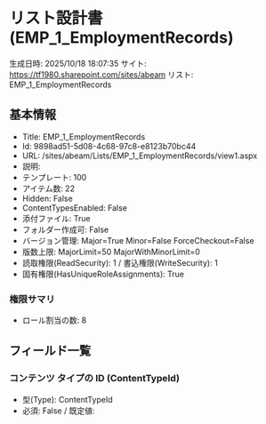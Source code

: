 # リスト設計書 (EMP_1_EmploymentRecords)

生成日時: 2025/10/18 18:07:35
サイト: https://tf1980.sharepoint.com/sites/abeam
リスト: EMP_1_EmploymentRecords

## 基本情報
- Title: EMP_1_EmploymentRecords
- Id: 9898ad51-5d08-4c68-97c8-e8123b70bc44
- URL: /sites/abeam/Lists/EMP_1_EmploymentRecords/view1.aspx
- 説明: 
- テンプレート: 100
- アイテム数: 22
- Hidden: False
- ContentTypesEnabled: False
- 添付ファイル: True
- フォルダー作成可: False
- バージョン管理: Major=True Minor=False ForceCheckout=False
- 版数上限: MajorLimit=50 MajorWithMinorLimit=0
- 読取権限(ReadSecurity): 1 / 書込権限(WriteSecurity): 1
- 固有権限(HasUniqueRoleAssignments): True

### 権限サマリ
- ロール割当の数: 8

## フィールド一覧
### コンテンツ タイプの ID (ContentTypeId)
- 型(Type): ContentTypeId
- 必須: False / 既定値: 
